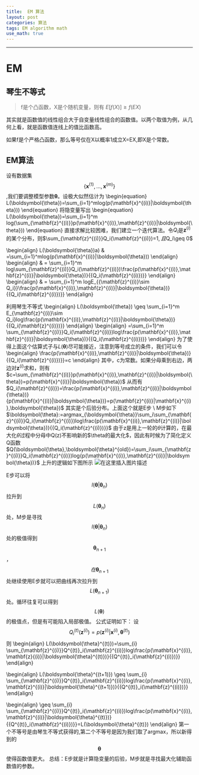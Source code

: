 ```yaml
---
title:  EM 算法
layout: post
categories: 算法
tags: EM algorithm math 
use_math: true
---
```

---------

# EM
## 琴生不等式

> f是个凸函数，X是个随机变量，则有
$E[f(X)] \geq f(EX)$

其实就是函数值的线性组合大于自变量线性组合的函数值。以两个取值为例，从几何上看，就是函数值连线上的值比函数高。

如果f是个严格凸函数，那么等号仅在X以概率1成立X=EX,即X是个常数。


## EM算法

设有数据集
$$\{\mathbf{x}^{(1)},...,\mathbf{x}^{(m)}\}$$,我们要调整模型参数$\boldsymbol{\theta}$。设极大似然估计为
\begin{equation}
L(\boldsymbol{\theta})=\sum_{i=1}^mlog(p(\mathbf{x}^{(i)}|\boldsymbol{\theta}))
\end{equation}
将隐变量写出
\begin{equation}
L(\boldsymbol{\theta})=\sum_{i=1}^m log(\sum_{\mathbf{z}^{(i)\}\}p(\mathbf{x}^{(i)},\mathbf{z}^{(i)}|\boldsymbol{\theta}))
\end{equation}
直接求解比较困难，我们建立一个迭代算法。令$Q_i$是$\mathbf{z}^{(i)}$的某个分布，则$\sum_{\mathbf{z}^{(i)\}\}Q_i(\mathbf{z}^{(i)})=1$,且$Q_i\geq 0$

\begin{align}
    L(\boldsymbol{\theta})a) & =\sum_{i=1}^mlog(p(\mathbf{x}^{(i)}|\boldsymbol{\theta}))
\end{align}
\begin{align}
    & = \sum_{i=1}^m log\sum_{\mathbf{z}^{(i)\}\}Q_i(\mathbf{z}^{(i)})\frac{p(\mathbf{x}^{(i)},\mathbf{z}^{(i)}|\boldsymbol{\theta})}\{\{Q_i(\mathbf{z}^{(i)})\}\}
\end{align}
\begin{align}
    & = \sum_{i=1}^m logE_\{\{\mathbf{z}^{(i)}\sim Q_i\}\}\frac{p(\mathbf{x}^{(i)},\mathbf{z}^{(i)}|\boldsymbol{\theta})}\{\{Q_i(\mathbf{z}^{(i)})\}\}
\end{align}


利用琴生不等式
\begin{align}
L(\boldsymbol{\theta}) \geq \sum_{i=1}^m E_{\mathbf{z}^{(i)}\sim Q_i}log\frac{p(\mathbf{x}^{(i)},\mathbf{z}^{(i)}|\boldsymbol{\theta})}\{\{Q_i(\mathbf{z}^{(i)})\}\}
\end{align}
\begin{align}
=\sum_{i=1}^m \sum_{\mathbf{z}^{(i)\}\}Q_i(\mathbf{z}^{(i)})log\frac{p(\mathbf{x}^{(i)},\mathbf{z}^{(i)}|\boldsymbol{\theta})}\{\{Q_i(\mathbf{z}^{(i)})\}\}
\end{align}
为了使得上面这个估算式子与$L(\boldsymbol{\theta})$尽可能接近，注意到等号成立的条件，我们可以令
\begin{align}
\frac{p(\mathbf{x}^{(i)},\mathbf{z}^{(i)}|\boldsymbol{\theta})}\{\{Q_i(\mathbf{z}^{(i)})\}\}=c
\end{align}
其中，c为常数。如果分母乘到右边，两边对$\mathbf{z}^{(i)}$求和，则有
$c=\sum_{\mathbf{z}^{(i)\}\}p(\mathbf{x}^{(i)},\mathbf{z}^{(i)}|\boldsymbol{\theta})=p(\mathbf{x}^{(i)}|\boldsymbol{\theta})$
从而有$Q_i(\mathbf{z}^{(i)})=\frac{p(\mathbf{x}^{(i)},\mathbf{z}^{(i)}|\boldsymbol{\theta})}{p(\mathbf{x}^{(i)}|\boldsymbol{\theta})}=p(\mathbf{z}^{(i)}|\mathbf{x}^{(i)},\boldsymbol{\theta})$
其实是个后验分布。上面这个就是E步 \\
M步如下
$\boldsymbol{\theta}:=argmax_{\boldsymbol{\theta\}\}\sum_i\sum_{\mathbf{z}^{(i)\}\}Q_i(\mathbf{z}^{(i)})log\frac{p(\mathbf{x}^{(i)},\mathbf{z}^{(i)}|\boldsymbol{\theta})}\{\{Q_i(\mathbf{z}^{(i)})\}\}$
由于z是用上一轮的$\theta$计算的，在最大化$\theta$过程中分母中Q(z)不影响新的$\theta的最大化$，因此有时候为了简化定义Q函数
$Q(\boldsymbol{\theta},\boldsymbol{\theta}^{old})=\sum_i\sum_{\mathbf{z}^{(i)\}\}Q_i(\mathbf{z}^{(i)})log{p(\mathbf{x}^{(i)},\mathbf{z}^{(i)}|\boldsymbol{\theta})}$
上升的逻辑如下图所示
![在这里插入图片描述](https://img-blog.csdnimg.cn/20200507180622319.png?x-oss-process=image/watermark,type_ZmFuZ3poZW5naGVpdGk,shadow_10,text_aHR0cHM6Ly9ibG9nLmNzZG4ubmV0L3NoeXJlY2tkYw==,size_16,color_FFFFFF,t_70)

E步可以将
$$l(\boldsymbol{\theta}|\boldsymbol{\theta}_n)$$拉升到$$L(\boldsymbol{\theta}_n)$$处，M步是寻找$$l(\boldsymbol{\theta}|\boldsymbol{\theta}_n)$$处的极值得到$$\boldsymbol{\theta}_{n+1}$$，$$在\boldsymbol{\theta}_{n+1}$$处继续使用E步就可以把曲线再次拉升到$$L(\boldsymbol{\theta}_{n+1})$$处。循环往复可以得到$$L(\boldsymbol{\theta})$$的极值点，但是有可能陷入局部极值。
公式证明如下：
设$$Q^{(t)}_i(\mathbf{z}^{(i)})=p(\mathbf{z}^{(i)}|\mathbf{x}^{(i)},\boldsymbol{\theta}^{(t)})$$
则
\begin{align}
L(\boldsymbol{\theta}^{(t)})=\sum_{i} \sum_{\mathbf{z}^{(i)\}\}Q^{(t)}_i(\mathbf{z}^{(i)})log\frac{p(\mathbf{x}^{(i)},\mathbf{z}{(i)}|\boldsymbol{\theta}^{(t)})}\{\{Q^{(t)}_i(\mathbf{z}^{(i)})\}\}
\end{align}


\begin{align}
L(\boldsymbol{\theta}^{(t+1)}) \geq \sum_{i} \sum_{\mathbf{z}^{(i)\}\}Q^{(t)}_i(\mathbf{z}^{(i)})log\frac{p(\mathbf{x}^{(i)},\mathbf{z}^{(i)}|\boldsymbol{\theta}^{(t+1)})}\{\{Q^{(t)}_i(\mathbf{z}^{(i)})\}\}
\end{align}

\begin{align}
\geq \sum_{i} \sum_{\mathbf{z}^{(i)\}\}Q^{(t)}_i(\mathbf{z}^{(i)})log\frac{p(\mathbf{x}^{(i)},\mathbf{z}^{(i)}|\boldsymbol{\theta}^{(t)})}\{\{Q^{(t)}_i(\mathbf{z}^{(i)})\}\}=L(\boldsymbol{\theta}^{(t)})
\end{align}
第一个不等号是由琴生不等式获得的,第二个不等号是因为我们取了argmax，所以新得到的$$\boldsymbol{\theta}$$使得函数值更大。
总结：E步就是计算隐变量的后验，M步就是寻找最大化辅助函数值的参数。
